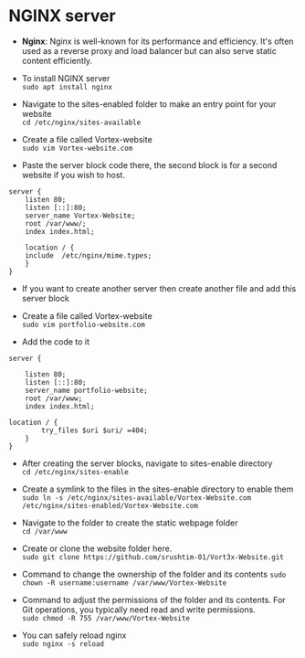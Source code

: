 # NGINX server

- **Nginx**: Nginx is well-known for its performance and efficiency. It's often used as a reverse proxy and load balancer but can also serve static content efficiently.

- To install NGINX server    
`sudo apt install nginx`    

- Navigate to the sites-enabled folder to make an entry point for your website   
`cd /etc/nginx/sites-available`    

- Create a file called Vortex-website    
`sudo vim Vortex-website.com`    

- Paste the server block code there, the second block is for a second website if you wish to host.
```
server {
    listen 80;
    listen [::]:80;
    server_name Vortex-Website;
    root /var/www/;
    index index.html;

    location / {
	include  /etc/nginx/mime.types;
    }
}
```

- If you want to create another server then create another file and add this server block   

- Create a file called Vortex-website     
`sudo vim portfolio-website.com` 

- Add the code to it   

```
server {

    listen 80;
    listen [::]:80;
    server_name portfolio-website;
    root /var/www;
    index index.html;

location / {
    	try_files $uri $uri/ =404;
    }
}
```

- After creating the server blocks, navigate to sites-enable directory   
`cd /etc/nginx/sites-enable`

- Create a symlink to the files in the sites-enable directory to enable them    
`sudo ln -s /etc/nginx/sites-available/Vortex-Website.com /etc/nginx/sites-enabled/Vortex-Website.com`

- Navigate to the folder to create the static webpage folder    
`cd /var/www`

- Create or clone the website folder here.   
`sudo git clone https://github.com/srushtim-01/Vort3x-Website.git`   

- Command to change the ownership of the folder and its contents
`sudo chown -R username:username /var/www/Vortex-Website`   

- Command to adjust the permissions of the folder and its contents. For Git operations, you typically need read and write permissions.  
`sudo chmod -R 755 /var/www/Vortex-Website`

- You can safely reload nginx    
`sudo nginx -s reload`


